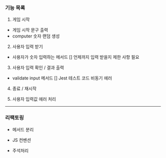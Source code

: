 ### 기능 목록

1. 게임 시작

- 게임 시작 문구 출력
- computer 숫자 랜덤 생성

2. 사용자 입력 받기

- 사용자가 숫자 입력하는 메서드
  [] 언제까지 입력 받을지 제한 사항 필요

3. 사용자 입력 확인 / 결과 출력

- validate input 메서드
  [] Jest 테스트 코드 비동기 에러

4.  종료 / 재시작

5.  사용자 입력값 에러 처리

---

### 리팩토링

- 메서드 분리

- JS 컨벤션

- 주석처리
